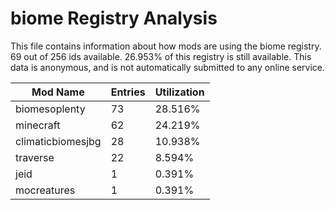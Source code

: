 # biome Registry Analysis

This file contains information about how mods are using the biome registry. 69
out of 256 ids available. 26.953% of this registry is still available. This data
is anonymous, and is not automatically submitted to any online service.


| Mod Name          | Entries | Utilization |
|-------------------|---------|-------------|
| biomesoplenty     | 73      | 28.516%     |
| minecraft         | 62      | 24.219%     |
| climaticbiomesjbg | 28      | 10.938%     |
| traverse          | 22      | 8.594%      |
| jeid              | 1       | 0.391%      |
| mocreatures       | 1       | 0.391%      |
